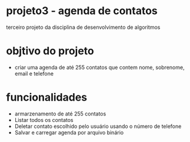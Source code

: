 # projeto3 - agenda de contatos
   terceiro projeto da disciplina de desenvolvimento de algoritmos
# objtivo do projeto
   - criar uma agenda de até 255 contatos que contem nome, sobrenome, email e telefone
# funcionalidades
 - armarzenamento de até 255 contatos
 - Listar todos os contatos
 - Deletar contato escolhido pelo usuário usando o número de telefone
 - Salvar e carregar agenda por arquivo binário
